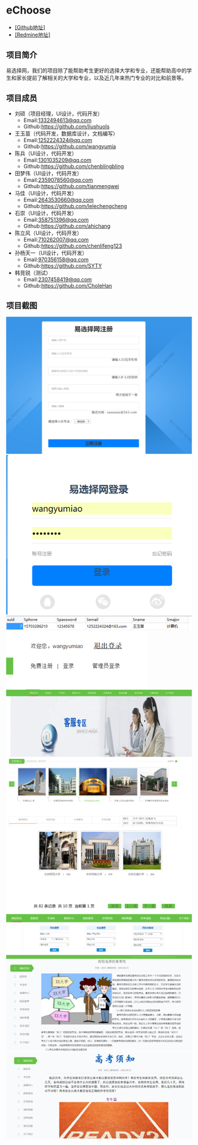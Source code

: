 # eChoose<br/>
* [[Github地址]](https://github.com/liushuols/eChoose)
* [[Redmine地址]](http://10.7.1.5/projects/bigdata_echoose)
## 项目简介

  易选择网，我们的项目除了能帮助考生更好的选择大学和专业，还能帮助高中的学生和家长提前了解相关的大学和专业，以及近几年来热门专业的对比和前景等。

## 项目成员
* 刘硕（项目经理，UI设计，代码开发）
	 * Email:1332494613@qq.com
	 * Github:https://github.com/liushuols
* 王玉苗（代码开发，数据库设计，文档编写）
	 * Email:1252224324@qq.com
	 * Github:https://github.com/wangyumia
* 陈兵（UI设计，代码开发）
	 * Email:1301035209@qq.com
	 * Github:https://github.com/chenblingbling
* 田梦伟（UI设计，代码开发）
	 * Email:2359078560@qq.com
	 * Github:https://github.com/tianmengwei
* 马佳（UI设计，代码开发）
	 * Email:2643530660@qq.com
	 * Github:https://github.com/lelechengcheng
* 石崇（UI设计，代码开发）
	 * Email:358751396@qq.com
	 * Github:https://github.com/ahichang
* 陈立风（UI设计，代码开发）
	 * Email:710262007@qq.com
	 * Github:https://github.com/chenlifeng123
* 孙杨天一（UI设计，代码开发）
	 * Email:970356158@qq.com
	 * Github:https://github.com/SYTY
* 韩竞锐（测试）
	 * Email:2307458419@qq.com
	 * Github:https://github.com/CholeHan
## 项目截图
![注册](https://github.com/liushuols/eChoose/blob/master/img/%E6%B3%A8%E5%86%8C.png)<br/>
![](https://github.com/liushuols/eChoose/blob/master/img/%E7%99%BB%E5%BD%95.png)<br/>
![](https://github.com/liushuols/eChoose/blob/master/img/%E6%95%B0%E6%8D%AE%E5%BA%93.png)<br/>
![](https://github.com/liushuols/eChoose/blob/master/img/%E9%A6%96%E9%A1%B51.png)<br/>
![](https://github.com/liushuols/eChoose/blob/master/img/%E9%A6%96%E9%A1%B52.png)<br/>
![](https://github.com/liushuols/eChoose/blob/master/img/%E9%A6%96%E9%A1%B53.png)<br/>
![](https://github.com/liushuols/eChoose/blob/master/img/%E9%99%A2%E6%A0%A1%E5%BA%93%E5%88%86%E9%A1%B5%E5%8A%9F%E8%83%BD.png)<br/>
![](https://github.com/liushuols/eChoose/blob/master/img/%E9%99%A2%E6%A0%A1%E6%8E%A8%E8%8D%90%E7%95%8C%E9%9D%A2.png)<br/>
![](https://github.com/liushuols/eChoose/blob/master/img/%E9%AB%98%E8%80%83%E9%80%89%E6%8B%A9%E7%9A%84%E9%87%8D%E8%A6%81%E6%80%A7.png)<br/>
![](https://github.com/liushuols/eChoose/blob/master/img/%E9%AB%98%E8%80%83%E9%A1%BB%E7%9F%A5%E9%A1%B5%E9%9D%A2.png)<br/>
